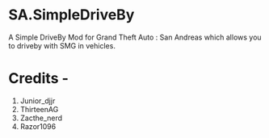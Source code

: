 # SA.SimpleDriveBy
A Simple DriveBy Mod for Grand Theft Auto : San Andreas which allows you to driveby with SMG in vehicles.

# Credits -
1. Junior_djjr
2. ThirteenAG
3. Zacthe_nerd
4. Razor1096
